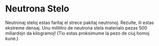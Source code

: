 # Neutrona Stelo

Neutronaj steloj estas faritaj el strece pakitaj neutronoj. Rezulte, ili estas
ekstreme densaj. Unu mililitro de neutrona stela materialo pezas 500 miliardojn
da kilogramoj! (Tio estas proksimume la pezo de ciuj homoj kune.)
